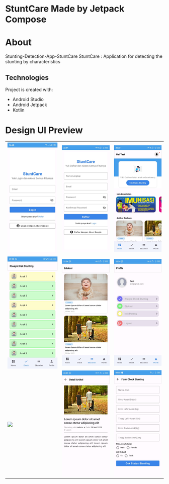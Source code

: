 # StuntCare Made by Jetpack Compose

# About 
Stunting-Detection-App-StuntCare
StuntCare : Application for detecting the stunting by characteristics

## Technologies ##
Project is created with:
*  Android Studio
*  Android Jetpack 
*  Kotlin

# Design UI Preview

<table>
   <tr>
      <td><img src="screenshots/login.jpeg" width="300px" align="center"></td>
      <td><img src="screenshots/register.jpeg" width="300px" align="center"></td>
      <td><img src="screenshots/home.jpeg" width="300px" align="center"></td>
   </tr> 
    <tr>
      <td><img src="screenshots/check.jpeg" width="300px" align="center"></td>
      <td><img src="screenshots/education.jpeg" width="300px" align="center"></td>
      <td><img src="screenshots/profile.jpeg" width="300px" align="center"></td>
   </tr> 
 <tr>
      <td><img src="screenshots/detail_check.gif" width="300px" align="center"></td>
      <td><img src="screenshots/detail_education.jpeg" width="300px" align="center"></td>
      <td><img src="screenshots/form_check.jpeg" width="300px" align="center"></td>
   </tr> 
</table>
